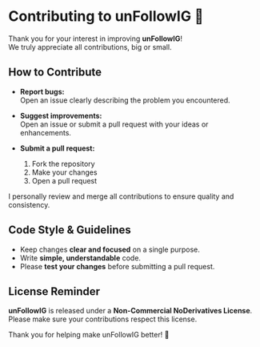 # Contributing to unFollowIG 🚀

Thank you for your interest in improving **unFollowIG**!  
We truly appreciate all contributions, big or small.

## How to Contribute

- **Report bugs:**  
  Open an issue clearly describing the problem you encountered.

- **Suggest improvements:**  
  Open an issue or submit a pull request with your ideas or enhancements.

- **Submit a pull request:**  
  1. Fork the repository  
  2. Make your changes  
  3. Open a pull request  

I personally review and merge all contributions to ensure quality and consistency.

## Code Style & Guidelines

- Keep changes **clear and focused** on a single purpose.  
- Write **simple, understandable** code.  
- Please **test your changes** before submitting a pull request.

## License Reminder

**unFollowIG** is released under a **Non-Commercial NoDerivatives License**.  
Please make sure your contributions respect this license.

Thank you for helping make unFollowIG better! 🙌
